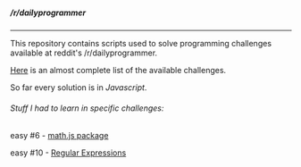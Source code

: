 ##### /r/dailyprogrammer
---

This repository contains scripts used to solve programming challenges available at reddit's /r/dailyprogrammer.

[Here](https://www.reddit.com/r/dailyprogrammer/wiki/challenges) is an almost complete list of the available challenges.

So far every solution is in *Javascript*.


###### Stuff I had to learn in specific challenges:

easy \#6 - [math.js package](http://mathjs.org/)

easy \#10 - [Regular Expressions](https://en.wikipedia.org/wiki/Regular_expression)
